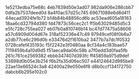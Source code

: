 1e5213edba75e68c
4eb7839d50e3ad07
982da906e286cbb7
0dfa2b7537deed0d
8a4f0ac57d25c745
69671088e6d8d411
44ecad3924fe1b72
b14b84b48856cd6b
ac53ead605a18163
18aa6cd32794d380
fd47873c56cec2c1
ff5b63029485d5c3
e5fc728c755ea027
eb07b0a810746b14
bc47d77475a58606
a57c6909d004d67e
318af52336e47c49
97949cef08f0b6a7
a2db77ce6c296d0b
e33476d2f1610ba2
3477b7a7dc1f0532
0728cefef435193c
f5f2242e3f0480aa
8cf34a4c183bae57
7119459b4a10d9d5
f51aeca9da06c58b
a7f0edd3d0faa5fb
261c761ce2569382
ebbb347407d393fc
ff45859a975d9def
53898d0b05e3b214
f6b2fa35d06ec507
e44124642d985be9
22ae13e66524c3a8
42400a29e050e6f8
d8b0ccf134172750
dabcb6b295e102c0
